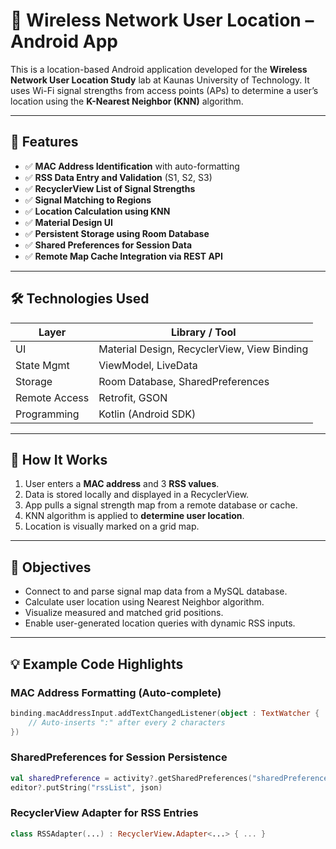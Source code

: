 # 📍 Wireless Network User Location – Android App

This is a location-based Android application developed for the **Wireless Network User Location Study** lab at Kaunas University of Technology. It uses Wi-Fi signal strengths from access points (APs) to determine a user’s location using the **K-Nearest Neighbor (KNN)** algorithm.

---

## 📲 Features

- ✅ **MAC Address Identification** with auto-formatting
- ✅ **RSS Data Entry and Validation** (S1, S2, S3)
- ✅ **RecyclerView List of Signal Strengths**
- ✅ **Signal Matching to Regions**
- ✅ **Location Calculation using KNN**
- ✅ **Material Design UI**
- ✅ **Persistent Storage using Room Database**
- ✅ **Shared Preferences for Session Data**
- ✅ **Remote Map Cache Integration via REST API**


---

## 🛠 Technologies Used

| Layer         | Library / Tool         |
|---------------|------------------------|
| UI            | Material Design, RecyclerView, View Binding |
| State Mgmt    | ViewModel, LiveData    |
| Storage       | Room Database, SharedPreferences |
| Remote Access | Retrofit, GSON         |
| Programming   | Kotlin (Android SDK)   |

---

## 📡 How It Works

1. User enters a **MAC address** and 3 **RSS values**.
2. Data is stored locally and displayed in a RecyclerView.
3. App pulls a signal strength map from a remote database or cache.
4. KNN algorithm is applied to **determine user location**.
5. Location is visually marked on a grid map.

---

## 🧪 Objectives

- Connect to and parse signal map data from a MySQL database.
- Calculate user location using Nearest Neighbor algorithm.
- Visualize measured and matched grid positions.
- Enable user-generated location queries with dynamic RSS inputs.

---

## 💡 Example Code Highlights

### MAC Address Formatting (Auto-complete)
```kotlin
binding.macAddressInput.addTextChangedListener(object : TextWatcher {
    // Auto-inserts ":" after every 2 characters
})
```

### SharedPreferences for Session Persistence
```kotlin
val sharedPreference = activity?.getSharedPreferences("sharedPreference", 0)
editor?.putString("rssList", json)
```

### RecyclerView Adapter for RSS Entries
```kotlin
class RSSAdapter(...) : RecyclerView.Adapter<...> { ... }
```
